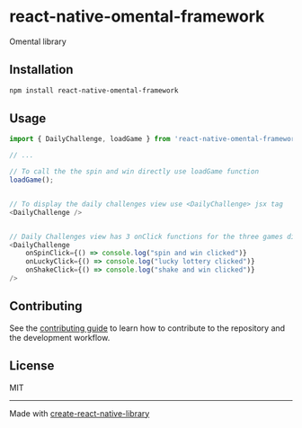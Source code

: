 # react-native-omental-framework

Omental library

## Installation

```sh
npm install react-native-omental-framework
```

## Usage

```js
import { DailyChallenge, loadGame } from 'react-native-omental-framework';

// ...

// To call the the spin and win directly use loadGame function
loadGame();


// To display the daily challenges view use <DailyChallenge> jsx tag
<DailyChallenge />


// Daily Challenges view has 3 onClick functions for the three games diplayed, current for spin and win it will automatically redirects to spin and win game. Please find the example that use the onClick functions
<DailyChallenge
    onSpinClick={() => console.log("spin and win clicked")}
    onLuckyClick={() => console.log("lucky lottery clicked")}
    onShakeClick={() => console.log("shake and win clicked")}
/>
```

## Contributing

See the [contributing guide](CONTRIBUTING.md) to learn how to contribute to the repository and the development workflow.

## License

MIT

---

Made with [create-react-native-library](https://github.com/callstack/react-native-builder-bob)
